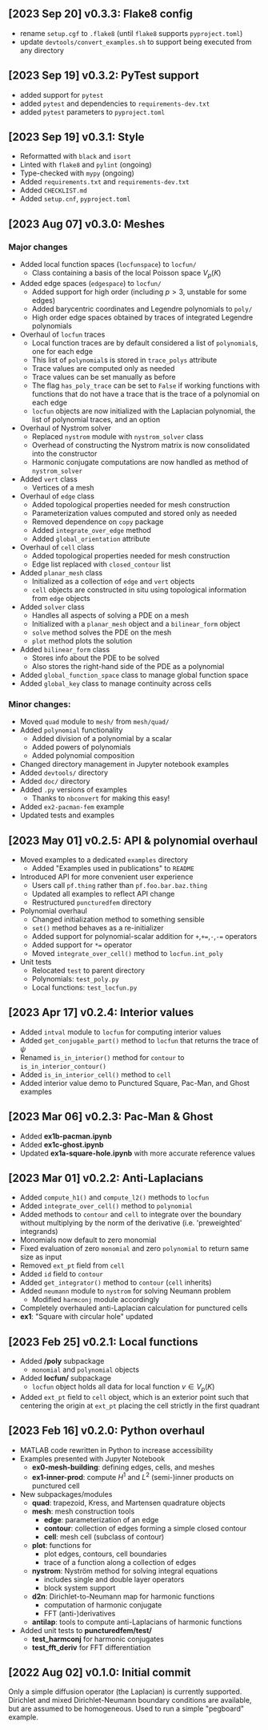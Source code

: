## [2023 Sep 20] v0.3.3: Flake8 config
- rename `setup.cgf` to `.flake8` (until `flake8` supports `pyproject.toml`)
- update `devtools/convert_examples.sh` to support being executed from any directory


## [2023 Sep 19] v0.3.2: PyTest support
- added support for `pytest`
- added `pytest` and dependencies to `requirements-dev.txt`
- added `pytest` parameters to `pyproject.toml`


## [2023 Sep 19] v0.3.1: Style
- Reformatted with `black` and `isort`
- Linted with `flake8` and `pylint` (ongoing)
- Type-checked with `mypy` (ongoing)
- Added `requirements.txt` and `requirements-dev.txt`
- Added `CHECKLIST.md`
- Added `setup.cnf`, `pyproject.toml`

## [2023 Aug 07] v0.3.0: Meshes
### Major changes
* Added local function spaces (`locfunspace`) to `locfun/`
  * Class containing a basis of the local Poisson space $V_p(K)$
* Added edge spaces (`edgespace`) to `locfun/`
  * Added support for high order (including $p > 3$, unstable for some edges)
  * Added barycentric coordinates and Legendre polynomials to `poly/`
  * High order edge spaces obtained by traces of integrated Legendre polynomials
* Overhaul of `locfun` traces
  * Local function traces are by default considered a list of `polynomial`s, one for each edge
  * This list of `polynomial`s is stored in `trace_polys` attribute
  * Trace values are computed only as needed
  * Trace values can be set manually as before
  * The flag `has_poly_trace` can be set to `False` if working functions with functions that do not have a trace that is the trace of a polynomial on each edge
  * `locfun` objects are now initialized with the Laplacian polynomial, the list of polynomial traces, and an option
* Overhaul of Nystrom solver
  * Replaced `nystrom` module with `nystrom_solver` class
  * Overhead of constructing the Nystrom matrix is now consolidated into the constructor
  * Harmonic conjugate computations are now handled as method of `nystrom_solver`
* Added `vert` class
  * Vertices of a mesh
* Overhaul of `edge` class
  * Added topological properties needed for mesh construction
  * Parameterization values computed and stored only as needed
  * Removed dependence on `copy` package
  * Added `integrate_over_edge` method
  * Added `global_orientation` attribute
* Overhaul of `cell` class
  * Added topological properties needed for mesh construction
  * Edge list replaced with `closed_contour` list
* Added `planar_mesh` class
  * Initialized as a collection of `edge` and `vert` objects
  * `cell` objects are constructed in situ using topological information from `edge` objects
* Added `solver` class
  * Handles all aspects of solving a PDE on a mesh
  * Initialized with a `planar_mesh` object and a `bilinear_form` object
  * `solve` method solves the PDE on the mesh
  * `plot` method plots the solution
* Added `bilinear_form` class
  * Stores info about the PDE to be solved
  * Also stores the right-hand side of the PDE as a polynomial
* Added `global_function_space` class to manage global function space
* Added `global_key` class to manage continuity across cells
### Minor changes:
* Moved `quad` module to `mesh/` from `mesh/quad/`
* Added `polynomial` functionality
  * Added division of a polynomial by a scalar
  * Added powers of polynomials
  * Added polynomial composition
* Changed directory management in Jupyter notebook examples
* Added `devtools/` directory
* Added `doc/` directory
* Added `.py` versions of examples
  * Thanks to `nbconvert` for making this easy!
* Added `ex2-pacman-fem` example
* Updated tests and examples

## [2023 May 01] v0.2.5: API & polynomial overhaul
* Moved examples to a dedicated `examples` directory
  * Added "Examples used in publications" to `README`
* Introduced API for more convenient user experience
  * Users call `pf.thing` rather than `pf.foo.bar.baz.thing`
  * Updated all examples to reflect API change
  * Restructured `puncturedfem` directory
* Polynomial overhaul
  * Changed initialization method to something sensible
  * `set()` method behaves as a re-initializer
  * Added support for polynomial-scalar addition for `+`,`+=`,`-`,`-=` operators
  * Added support for `*=` operator
  * Moved `integrate_over_cell()` method to `locfun.int_poly`
* Unit tests
  * Relocated `test` to parent directory
  * Polynomials: `test_poly.py`
  * Local functions: `test_locfun.py`

## [2023 Apr 17] v0.2.4: Interior values
* Added `intval` module to `locfun` for computing interior values
* Added `get_conjugable_part()` method to `locfun` that returns the trace of $\psi$
* Renamed `is_in_interior()` method for `contour` to `is_in_interior_contour()`
* Added `is_in_interior_cell()` method to `cell`
* Added interior value demo to Punctured Square, Pac-Man, and Ghost examples

## [2023 Mar 06] v0.2.3: Pac-Man & Ghost
* Added **ex1b-pacman.ipynb**
* Added **ex1c-ghost.ipynb**
* Updated **ex1a-square-hole.ipynb** with more accurate reference values

## [2023 Mar 01] v0.2.2: Anti-Laplacians
* Added `compute_h1()` and `compute_l2()` methods to `locfun`
* Added `integrate_over_cell()` method to `polynomial`
* Added methods to `contour` and `cell` to integrate over the boundary without multiplying by the norm of the derivative (i.e. 'preweighted' integrands)
* Monomials now default to zero monomial
* Fixed evaluation of zero `monomial` and zero `polynomial` to return same size as input
* Removed `ext_pt` field from `cell`
* Added `id` field to `contour`
* Added `get_integrator()` method to `contour` (`cell` inherits)
* Added `neumann` module to `nystrom` for solving Neumann problem
  * Modified `harmconj` module accordingly
* Completely overhauled anti-Laplacian calculation for punctured cells
* **ex1**: "Square with circular hole" updated

## [2023 Feb 25] v0.2.1: Local functions
* Added **/poly** subpackage
  * `monomial` and `polynomial` objects
* Added **locfun/** subpackage
  * `locfun` object holds all data for local function $v\in V_p(K)$
* Added `ext_pt` field to `cell` object, which is an exterior point such that centering the origin at `ext_pt` placing the cell strictly in the first quadrant

## [2023 Feb 16] v0.2.0: Python overhaul
* MATLAB code rewritten in Python to increase accessibility
* Examples presented with Jupyter Notebook
    - **ex0-mesh-building**:
      defining edges, cells, and meshes
    - **ex1-inner-prod**:
      compute $H^1$ and $L^2$ (semi-)inner products on punctured cell
* New subpackages/modules
    - **quad**: trapezoid, Kress, and Martensen quadrature objects
    - **mesh**: mesh construction tools
      - **edge**: parameterization of an edge
      - **contour**: collection of edges forming a simple closed contour
      - **cell**: mesh cell (subclass of contour)
    - **plot**: functions for
      - plot edges, contours, cell boundaries
      - trace of a function along a collection of edges
    - **nystrom**: Nystr$\text{\"o}$m method for solving integral equations
      - includes single and double layer operators
      - block system support
    - **d2n**: Dirichlet-to-Neumann map for harmonic functions
      - computation of harmonic conjugate
      - FFT (anti-)derivatives
    - **antilap**: tools to compute anti-Laplacians of harmonic functions
* Added unit tests to **puncturedfem/test/**
  - **test_harmconj** for harmonic conjugates
  - **test_fft_deriv** for FFT differentiation

## [2022 Aug 02] v0.1.0: Initial commit
Only a simple diffusion operator (the Laplacian) is currently supported.
Dirichlet and mixed Dirichlet-Neumann boundary conditions are available,
but are assumed to be homogeneous. Used to run a simple "pegboard" example.
